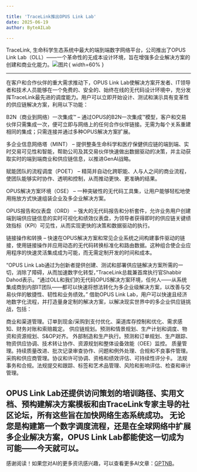 ```yaml
---

title: 'TraceLink推出OPUS Link Lab'
date: 2025-06-19
author: ByteAILab

---
```


TraceLink, 生命科学生态系统中最大的端到端数字网络平台，公司推出了OPUS Link Lab（OLL）——一个革命性的无成本设计环境，旨在增强多企业解决方案的创建和商业化能力。![图片](https://ai-techpark.com/wp-content/uploads/TraceLink.jpg){ width=60% }

---

在客户和合作伙伴的重大需求推动下，OPUS Link Lab使解决方案开发者、IT领导者和技术人员能够在一个免费的、安全的、始终在线的无代码设计环境中，充分发挥TraceLink最先进的调度能力。用户可以立即开始设计、测试和演示具有变革性的供应链解决方案，利用以下功能：

B2N（商业到网络）一次集成™ – 通过OPUS的B2N一次集成™模型，客户和交易伙伴只需集成一次，便可立即与网络上的任何合作伙伴链接。无需为每个关系重建相同的集成；只需连接并通过多种OPUS解决方案扩展。

多企业信息网络塔（MINT） – 提供整条生命科学和医疗保健供应链的端到端、实时交易可见性和智能，帮助公司及其交易伙伴快速做出数据驱动的决策，并主动获取实时的端到端商业和供应链信息，以推进GenAI战略。

赋能团队的流程调度（POET） – 精简并自动化跨职能、人与人之间的商业流程，使团队能够实时协作、透明和控制，从而推动更快、更准确的结果。

OPUS解决方案环境（OSE） – 一种突破性的无代码工具集，让用户能够轻松地使用拖放方式快速组装企业及多企业解决方案。

OPUS报告和仪表盘（ORD） – 强大的无代码报告和分析套件，允许业务用户创建端到端供应链信息的实时可视化和绩效仪表盘，为领导者获得即时的供应链关键绩效指标（KPI）可见性，从而实现更快的决策和数据驱动的执行。

链接操作和转换 – 快速在OPUS解决方案和常见企业系统之间构建事件驱动的链接，使用链接操作并应用动态的无代码转换标准化和路由数据。这种组合使企业应用程序的快速灵活集成成为可能，而无需定制开发的时间和成本。

“OPUS Link Lab通过为创新者提供创建、测试和部署供应链解决方案所需的一切，消除了障碍，从而加速数字化转型，”TraceLink总裁兼首席执行官Shabbir Dahod表示。“通过OLL和我们的无代码OPUS解决方案环境，任何人——从系统集成商到内部IT团队——都可以快速将想法转化为多企业级解决方案，以改善与交易伙伴的敏捷性、韧性和业务绩效。”
借助OPUS Link Lab，用户可以快速且经济地数字化流程，并打造量身定制的解决方案，以解决现实世界中的多企业供应链挑战，包括：

商业和渠道管理。订单到现金/采购到支付优化、渠道库存控制和优化、需求感知、财务对账和索赔裁定。
供应链规划。预测和情景规划、生产计划和调度、物资和资源规划、S&OP对齐。
外部制造和生产执行。预测和订单规划、生产跟踪、物资供应协调、技术转让协作、资源规划和整体设备效能（OEE）监控。
质量管理。持续质量改进、批次记录审查协作、问题和例外处理、合规和不良事件管理。
采购和供应商管理。协议和许可协调、资格和绩效评估、可持续性评分卡。
法规事务和合规。法规提交和跟踪、标签和艺术品管理、风险和影响评估、检查和审计管理。

OPUS Link Lab还提供访问策划的培训路径、实用文档、预构建解决方案模板和由TraceLink专家主导的社区论坛，所有这些旨在加快网络生态系统成功。
无论您是构建第一个数字调度流程，还是在全球网络中扩展多企业解决方案，OPUS Link Lab都能使这一切成为可能——今天就可以。
---
感谢阅读！如果您对AI的更多资讯感兴趣，可以查看更多AI文章：[GPTNB](https://gptnb.com)。